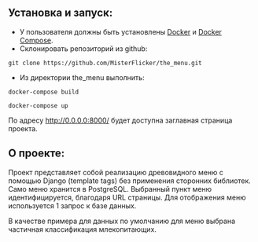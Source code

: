 ## Установка и запуск:

- У пользователя должны быть установлены [Docker]([url](https://docs.docker.com/engine/install/)) и [Docker Compose]([url](https://docs.docker.com/compose/install/)).
- Склонировать репозиторий из github:

`git clone https://github.com/MisterFlicker/the_menu.git`

- Из директории the_menu выполнить:

`docker-compose build`

`docker-compose up`

По адресу http://0.0.0.0:8000/ будет доступна заглавная страница проекта.

## О проекте:

Проект представляет собой реализацию древовидного меню с помощью Django (template tags) без применения сторонних библиотек.
Само меню хранится в PostgreSQL.
Выбранный пункт меню идентифицируется, благодаря URL страницы.
Для отображения меню используется 1 запрос к базе данных.

В качестве примера для данных по умолчанию для меню выбрана частичная классификация млекопитающих.